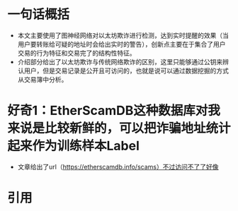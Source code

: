 # 一句话概括
- 本文主要使用了图神经网络对以太坊欺诈进行检测，达到实时提醒的效果（当用户要转账给可疑的地址时会给出实时的警告），创新点主要在于集合了用户交易的行为特征和交易完了的结构性特征。
- 介绍部分给出了以太坊欺诈与传统网络欺诈的区别，这里只能够通过公钥来辨认用户，但是交易记录是公开且可访问的，也就是说可以通过数据挖掘的方式从交易簿中分析。

# 好奇1：EtherScamDB这种数据库对我来说是比较新鲜的，可以把诈骗地址统计起来作为训练样本Label
- 文章给出了url（https://etherscamdb.info/scams）不过访问不了了好像

# 引用
